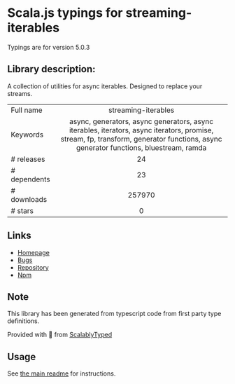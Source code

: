 
# Scala.js typings for streaming-iterables

Typings are for version 5.0.3

## Library description:
A collection of utilities for async iterables. Designed to replace your streams.

|                    |                 |
| ------------------ | :-------------: |
| Full name          | streaming-iterables |
| Keywords           | async, generators, async generators, async iterables, iterators, async iterators, promise, stream, fp, transform, generator functions, async generator functions, bluestream, ramda |
| # releases         | 24 |
| # dependents       | 23 |
| # downloads        | 257970 |
| # stars            | 0 |

## Links
- [Homepage](https://github.com/reconbot/streaming-iterables)
- [Bugs](https://github.com/reconbot/streaming-iterables/issues)
- [Repository](https://github.com/reconbot/streaming-iterables)
- [Npm](https://www.npmjs.com/package/streaming-iterables)
    


## Note
This library has been generated from typescript code from first party type definitions.

Provided with :purple_heart: from [ScalablyTyped](https://github.com/oyvindberg/ScalablyTyped)

## Usage
See [the main readme](../../readme.md) for instructions.


